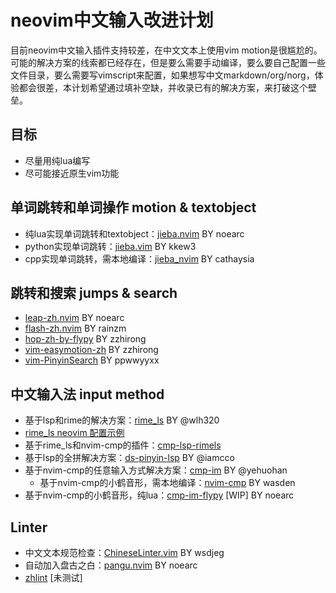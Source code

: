 # neovim中文输入改进计划

目前neovim中文输入插件支持较差，在中文文本上使用vim motion是很尴尬的。可能的解决方案的线索都已经存在，但是要么需要手动编译，要么要自己配置一些文件目录，要么需要写vimscript来配置，如果想写中文markdown/org/norg，体验都会很差，本计划希望通过填补空缺，并收录已有的解决方案，来打破这个壁垒。


## 目标

- 尽量用纯lua编写
- 尽可能接近原生vim功能


## 单词跳转和单词操作 motion & textobject

- 纯lua实现单词跳转和textobject：[jieba.nvim](https://github.com/noearc/jieba.nvim) BY noearc
- python实现单词跳转：[jieba.vim](https://github.com/kkew3/jieba.vim) BY kkew3
- cpp实现单词跳转，需本地编译：[jieba_nvim](https://github.com/cathaysia/jieba_nvim) BY cathaysia


## 跳转和搜索 jumps & search

- [leap-zh.nvim](https://github.com/noearc/leap-zh.nvim) BY noearc
- [flash-zh.nvim](https://github.com/rainzm/flash-zh.nvim) BY rainzm
- [hop-zh-by-flypy](https://github.com/zzhirong/hop-zh-by-flypy) BY zzhirong
- [vim-easymotion-zh](https://github.com/zzhirong/vim-easymotion-zh) BY zzhirong
- [vim-PinyinSearch](https://github.com/ppwwyyxx/vim-PinyinSearch) BY ppwwyyxx


## 中文输入法 input method

- 基于lsp和rime的解决方案：[rime_ls](https://github.com/wlh320/rime-ls) BY @wlh320
- [rime_ls neovim 配置示例](https://github.com/wlh320/rime-ls/blob/master/doc/nvim.md)
- 基于rime_ls和nvim-cmp的插件：[cmp-lsp-rimels](https://github.com/liubianshi/cmp-lsp-rimels)
- 基于lsp的全拼解决方案：[ds-pinyin-lsp](https://github.com/iamcco/ds-pinyin-lsp) BY @iamcco
- 基于nvim-cmp的任意输入方式解决方案：[cmp-im](https://github.com/yehuohan/cmp-im) BY @yehuohan
    - 基于nvim-cmp的小鹤音形，需本地编译：[nvim-cmp](https://github.com/wasden/cmp-flypy.nvim) BY wasden
- 基于nvim-cmp的小鹤音形，纯lua：[cmp-im-flypy](https://github.com/noearc/cmp-im-flypy) [WIP] BY noearc


## Linter

- 中文文本规范检查：[ChineseLinter.vim](https://github.com/wsdjeg/ChineseLinter.vim) BY wsdjeg
- 自动加入盘古之白：[pangu.nvim](https://github.com/noearc/pangu.nvim) BY noearc
- [zhlint](https://github.com/zhlint-project/zhlint) [未测试]
